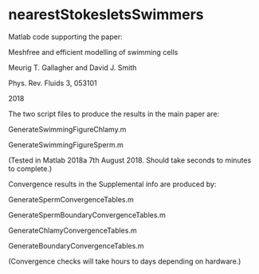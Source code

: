# nearestStokesletsSwimmers

Matlab code supporting the paper: 

Meshfree and efficient modelling of swimming cells

Meurig T. Gallagher and David J. Smith

Phys. Rev. Fluids 3, 053101

2018


The two script files to produce the results in the main paper are:

  GenerateSwimmingFigureChlamy.m

  GenerateSwimmingFigureSperm.m
  
(Tested in Matlab 2018a 7th August 2018. Should take seconds to minutes to complete.)



Convergence results in the Supplemental info are produced by:

  GenerateSpermConvergenceTables.m

  GenerateSpermBoundaryConvergenceTables.m

  GenerateChlamyConvergenceTables.m

  GenerateBoundaryConvergenceTables.m

(Convergence checks will take hours to days depending on hardware.)
